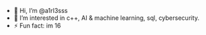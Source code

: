- 👋 Hi, I’m @a1rl3sss
- 👀 I’m interested in c++, AI & machine learning, sql, cybersecurity.
- ⚡ Fun fact: im 16

<!---
a1rl3sss/a1rl3sss is a ✨ special ✨ repository because its `README.md` (this file) appears on your GitHub profile.
You can click the Preview link to take a look at your changes.
--->
